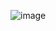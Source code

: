 ![image](https://github.com/MohamedMagdy52/ICPC/assets/130806251/5c557abb-59b4-4168-bd53-b2b0599eadee)
